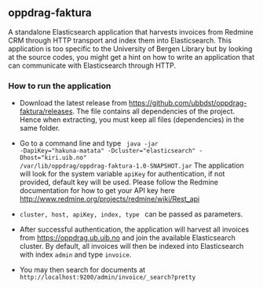 ## oppdrag-faktura
A standalone Elasticsearch application that harvests invoices from Redmine CRM through HTTP transport and index them into Elasticsearch. This application is too specific to the University of Bergen Library but by looking at the source codes, you might get a hint on how to write an application that can communicate with Elasticsearch through HTTP. 


### How to run the application

- Download the latest release from https://github.com/ubbdst/oppdrag-faktura/releases. The file contains all dependencies of the project. Hence when extracting, you must keep all files (dependencies) in the same folder.

- Go to a command line and type <code> java -jar -DapiKey="hakuna-matata" -Dcluster="elasticsearch" -Dhost="kiri.uib.no" /var/lib/oppdrag/oppdrag-faktura-1.0-SNAPSHOT.jar</code>
The application will look for the system variable <code>apiKey</code> for authentication, if not provided, default key will be used. Please follow the Redmine documentation for how to get your API key here http://www.redmine.org/projects/redmine/wiki/Rest_api 
- <code>cluster, host, apiKey, index, type </code> can be passed as parameters. 

- After successful authentication, the application will harvest all invoices from https://oppdrag.ub.uib.no and join the available Elasticsearch cluster. By default, all invoices will then be indexed into Elasticsearch with index <code>admin</code> and type <code>invoice</code>. 

- You may then search for documents at <code>http://localhost:9200/admin/invoice/_search?pretty</code>
